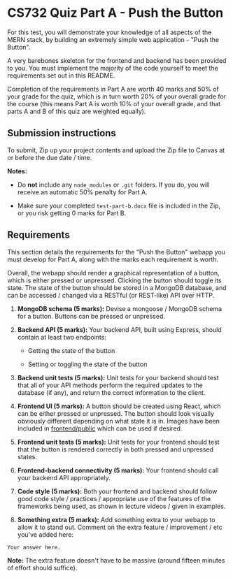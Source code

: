 # CS732 Quiz Part A - Push the Button
For this test, you will demonstrate your knowledge of all aspects of the MERN stack, by building an extremely simple web application - "Push the Button".

A very barebones skeleton for the frontend and backend has been provided to you. You must implement the majority of the code yourself to meet the requirements set out in this README.

Completion of the requirements in Part A are worth 40 marks and 50% of your grade for the quiz, which is in turn worth 20% of your overall grade for the course (this means Part A is worth 10% of your overall grade, and that parts A and B of this quiz are weighted equally).

## Submission instructions
To submit, Zip up your project contents and upload the Zip file to Canvas at or before the due date / time.

**Notes:**

- Do **not** include any `node_modules` or `.git` folders. If you do, you will receive an automatic 50% penalty for Part A.

- Make sure your completed `test-part-b.docx` file is included in the Zip, or you risk getting 0 marks for Part B.

## Requirements
This section details the requirements for the "Push the Button" webapp you must develop for Part A, along with the marks each requirement is worth.

Overall, the webapp should render a graphical representation of a button, which is either pressed or unpressed. Clicking the button should toggle its state. The state of the button should be stored in a MongoDB database, and can be accessed / changed via a RESTful (or REST-like) API over HTTP.

1. **MongoDB schema (5 marks):** Devise a mongoose / MongoDB schema for a button. Buttons can be pressed or unpressed.

2. **Backend API (5 marks):** Your backend API, built using Express, should contain at least two endpoints:
   - Getting the state of the button
   
   - Setting or toggling the state of the button
   
3. **Backend unit tests (5 marks):** Unit tests for your backend should test that all of your API methods perform the required updates to the database (if any), and return the correct information to the client.

4. **Frontend UI (5 marks):** A button should be created using React, which can be either pressed or unpressed. The button should look visually obviously different depending on what state it is in. Images have been included in [frontend/public](./frontend/public) which can be used if desired.

5. **Frontend unit tests (5 marks):** Unit tests for your frontend should test that the button is rendered correctly in both pressed and unpressed states.

6. **Frontend-backend connectivity (5 marks):** Your frontend should call your backend API appropriately.

7. **Code style (5 marks):** Both your frontend and backend should follow good code style / practices / appropriate use of the features of the frameworks being used, as shown in lecture videos / given in examples.

8. **Something extra (5 marks):** Add something extra to your webapp to allow it to stand out. Comment on the extra feature / improvement / etc you've added here:

```
Your answer here.
```

**Note:** The extra feature doesn't have to be massive (around fifteen minutes of effort should suffice).
